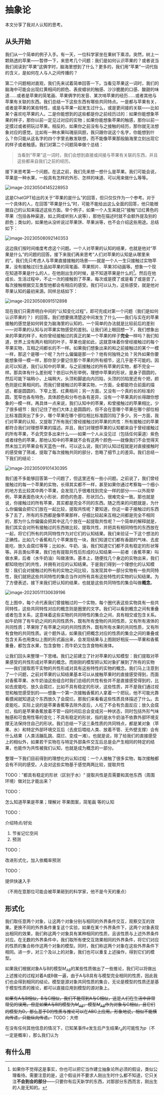 # 抽象论

本文分享了我对人认知的思考。

## 从头开始

我们从一个简单的例子入手。有一天，一位科学家坐在果树下乘凉。突然，树上一颗熟透的苹果——暂停一下，来思考几个问题：我们是如何认识苹果的？或者说当我们阅读到“苹果”这俩字时，脑海里想到了什么？更多的，我们用“苹果”一词代指的含义，是如何在人与人之间传播的？

第二个问题相对直观，我们先来试着简单回答一下。当看见苹果这一词时，我们的脑海中可能会出现红黄相间的颜色、表皮蜡状的触感、沙沙脆脆的口感、酸甜的味道……或者是苹果的简笔画、苹果俩字的发音、某次啃苹果的经历……或者其他与苹果有关联的东西。我们总结一下这些东西有哪些共同特点。一是都与苹果有关，或者是苹果的某些特性，或是与苹果一起发生过什么，或是更间接的关联——比如某个喜欢吃苹果的人。二是你能想到的这些都是你之前经历过的：如果你能想象苹果的样子，那你以前一定见过对应的实物；如果你能想象苹果的触感，那你以前一定摸过或者把玩过苹果。相反的，如果你之前没有与之接触的经历，那你就无法想象对应的感觉。比如有一种水果叫瑰丽凤胆，我只跟你说这个名字，你能想到什么？你只能从这名字的四个字里去散发联想，而不能像苹果那般脑海里立刻出现它的样子或者触感。我们对第二个问题简单做个总结：

> 当看到“苹果”这一词时，我们会想到直接或间接与苹果有关联的东西，并且这些都来自我们之前的经历。

接下来思考第一个问题。在这之前，我们先来想一想什么是苹果。我们可能会说，苹果是一种水果，一般具有怎样的外形、怎样的味道、可以用来做什么等等。

![image-20230504145228953](./README.assets/image-20230504145228953.png)

这是ChatGPT给出的关于“苹果的是什么”的回答，但只仅仅作为一个参考。对于一个具体的人，在回答“苹果是什么”时，可能不能给出这么全面的回答，他只能根据自己的认知来描述这些方面。举个例子，如果一个人生来就只”接触“过红黄色的苹果（包括各种渠道，如上网或听别人说等），那他在描述时就不会额外提及别的颜色；类似的，如果他从没听说过苹果饼、苹果派等，也不会介绍这些用途。总结如下：

![image-20230508092140353](./README.assets/image-20230508092140353.png)

这边我们按时间维度考虑这个问题。一个人对苹果的认知的结果，也就是他对“苹果是什么”的问题的回答。接下来我们再来思考“人们对苹果的认知是从哪里来的”。我们先只考虑人与苹果直接接触的场景——就是一个人一生只接触过实物苹果，没有接触过衍生品如苹果的简笔画、苹果照片、苹果3D动画等。想象一个现在知道苹果是什么的人，在他刚出生的时候，是不知道苹果是什么的[^无知预设]。然后在他成长、生活过程中，不止一次的接触到了苹果，每次或是摸了或是看了或是尝了。每次接触根据交互类型他都会有相应的感受。我们可以认为，这些感受，就是他对苹果认知的最初来源。同样总结如下：

![image-20230508091512898](./README.assets/image-20230508091512898.png)

现在我们只需弄明白中间的“认知变化过程”，即可完成对第一个问题（我们是如何认识苹果的？）的回答。我们想要搞清楚这中间发生了什么——我们与实在的苹果接触的感觉是如何转变为脑海里的认知的，一个简单的办法就是比较前后的差别——对苹果的认知与对苹果实物感受的差别。让我们闭上眼回想一下，我们想象出来的苹果的样子，和你曾经接触过的真正的某一个苹果的样子**完全**一样吗？我们知道，世界上没有两片相同的叶子，苹果也是如此，这就意味着你曾经接触过的每个苹果实物，互相之间都长的不一样。如果我们想象出来的和之前接触过的某个一模一样，那这个是哪一个呢？为什么偏偏是那一个？他有何独特之处？另外如果你要能想象得一模一样，那你至少要记住那个苹果的所有细节，这几乎是不可能的。因此可以知道，我们认知中的苹果，与之前接触过的所有苹果的实物，都不完全一样。那具体有什么差别呢？依旧以外形举例，理想中苹果的形状，是身子圆圆的，然后可能下端稍小，上端稍大，头顶和脚底向内凹陷，头顶的凹陷里还有个把，颜色则是红黄相间的。而我们曾接触过的苹果实物，一方面，全都能符合前面的描述，都是圆圆的、下窄上宽、红黄相间；另一方面，又没有一个真的长的标准的圆，宽窄也各有特色，具体颜色和分布也各有差异，没有一个苹果真的长得跟你想象的一模一样。再具体一点来说，我们认知中的苹果，和曾接触过的苹果相比，少了很多细节：我们记住了他们大体上是圆圆的，但不会在意哪个苹果在哪个部位相比标准圆突出了多少，哪个苹果在哪个部位相比标准圆凹陷了多少。另一方面，我们对苹果的认知，又提取了所有我们曾经接触过的苹果的共性：所有接触过的苹果都符合我们对理想苹果的描述。并且，我们对理想苹果的认知都来自于曾经接触过的所有苹果，不会凭空多出来什么——如果一个人从没见过（包括任何渠道）紫色或者绿色的苹果，那他认知中的苹果就不会有这两个颜色——就像我们不会觉得天然未加工的苹果会有天蓝色一样。可以这么说，我们的认知过程就是对直接接触时的感受做了筛减，提取了每次接触共同的部分，忽略了细节上的差异。我们总结一下我们的结论：

![image-20230509101430395](./README.assets/image-20230509101430395.png)

我们差不多能够回答第一个问题了，但这里还有一些小问题。之前说了，我们曾经接触过的每一个苹果的实物，长得其实都不一样，甚至如果你通过考察每一个细小的地方去比较其中两个苹果，会发现几乎很难找到完全一样的部分——以外观举例，苹果表面色块大小形状、颜色的色差、形状凹凸，很难完全一致。那也就是说，你接触过的所有苹果，其实都是完全不同的东西。随之而来的问题就是，为什么你偏偏会把它们放在一起比较，提取共性呢？要知道，你这一辈子接触过的东西多了去了，所有的东西都是像苹果那样，仔细比较起来互相之间都是完全不相同的，那为什么你偏偏会把其中这几个放在一起提取共性呢？一个简单的解释就是，我们其实会对所有接触过的东西做比较，提取共性，并把具有相同特性的东西放在一起，将它们所有的共同特性作为对它们的认知结果。我们来验证一下这个想法的正确性。比如几个香蕉和几个苹果放在一块，我们知道它们都有香甜的气味、去皮能吃、放久会腐烂等等；比如水、牛奶、油，我们知道它们都不具有稳定的形状等等。并且类似苹果，我们也有提取共性后形成的认知结果——前者（香蕉苹果）叫做水果，后者（水牛奶油）叫做液体。基本上，随便找几个身边的实物出来，我们都知晓他们的共性，并拥有对应的认知结果。于是我们得到一个理想化的认知模型：我们会对接触过的所有的实物之间比较，当发现其中一部分实物有一些共同特性，我们就把这些共同特性的集合当作对所有具有这些特性的实物的认知结果。为了方便表述，接下来我们把认知的结果，也就是这些共同特性的集合叫做**概念**。

![image-20230511130639196](./README.assets/image-20230511130639196.png)

在上图中，每个点代表我们曾接触过的一个实物，每个圈代表这些实物具有一些共同特性，这些共同特性对应的概念则是圈里的文字。我们可以看到概念之间有重叠或者包含关系，这意味着这些实物的共同特性的集合之间，具有相交或包含关系。如牛奶除了有牛奶之间的共同性质外，既有所有食物的共同性质，又有所有液体的共同性质；苹果除了有苹果之间的共同性质外，既有所有水果的共同性质，又有所有食物的共同性质。说个题外话，如果我们把概念对应的性质的集合之间的重叠或包含关系也用类似上图的形式画出来，会发现结果与上图刚好相反——苹果和香蕉重叠，都包含水果，包含食物；而牛奶又包含食物和液体。

让我们回头来整理一下思绪。我们之前建立了针对苹果的认知模型：我们提取对苹果感受的共性形成对苹果的概念。而刚刚的模型把认知对象扩展到了所有的实物——我们提取若干实物的共性形成对具有这些特性的实物的概念。我们马上注意到了一个问题，之前对苹果的认知结果基本可以从接触苹果时的直接感受得到，而面对香蕉苹果、水牛奶油这些组合时我们总结的共性有些并不是直接感受得到的，比如去皮能吃、放久会腐烂，比如不具有稳定的形状，这些性质，并不是我们通过视觉和触觉感受到的——想象一个第一次接触香蕉的人拿着一个把玩，他不可能光靠看摸闻就知道这个东西放久了会腐烂。那我们来看看这些性质具体描述了什么。去皮能吃，实际上说的是苹果香蕉等去除外皮后，人吃了不会有负面反应；放久会腐烂，指的是苹果香蕉放着不管一段时间后总会变成另一种状态，同时包括外形气味触感和可食用性等的变化；不具有稳定的形状，指的是水牛奶油不依靠外部环境支撑无法保持住自己的形状。我们总结一下这三条性质的共同特点，都是某对象（苹果、水）和特定外部环境交互后（去皮后喂给人类、放着不管、无外壁支撑）会有什么结果（人类活蹦乱跳、腐烂、变成一滩）。也就是说，除了给我们的直接感受上的相似外，如果若干实物在与特定外部条件交互后总是会产生相同的特定的结果，也能作为共性被我们认知，也就是成为概念的一部分。

整理一下我们目前得到的理想化的认知过程：一个人接触了很多实物，每次接触都会有不同的感受。人会对这些实物基于感觉两两比较，提取共性

TODO：”都具有稳定的形状（区别于水）“ 提取共性是否需要和其他东西（周围环境）做对比才能出来？

TODO：

怎么知道苹果是苹果；理解对 苹果图案，简笔画 等的认知

TODO：

介绍特点/好处

1. 节省记忆空间
2. 预测

TODO：

改进形式化，加入依概率预测

TODO：

提供快速入手

（不用在意那位可能会被苹果砸到的科学家，他不是今天的重点）

[^无知预设]:如果你不觉得这是事实，你也可以把它当作建立抽象论所必须的假设，类似公理看待。需要注意的是，这个假设并不要求人刚出生时什么都不知道，它只关注**不会到会的部分**——只要你有后天新学的东西，对那部分东西而言，刚出生的人是无知的。

## 形式化

我们取任意两个对象，让这两个对象分别与相同的外界条件交互，观察交互的效果。更换不同的外界条件重复这个实验，如果在某个外界条件下，这两个对象表现出相同的效果，我们称这两个对象具有某种相同的性质，且该性质与上述外界条件对应。在无数的外界条件中，我们取所有使交互效果相同的外界条件，将它们对应的性质的集合称作这两个对象的模型。同时，我们称这两个对象在这些外界条件下相同。进一步，对三个及以上的对象，我们也可以重复上述操作，得到它们的模型。

如果我们根据对象A与B的模型$M_{AB}$的某些性质做出了一些推论，我们可以将做出上述推论的过程对着A或B做一遍，由于A与B具有与模型完全相同的性质，因此我们也会得到相同的结论。模型是源对象共同性质的集合，无论是模型的性质还是基于模型性质的推论，都可以直接应用到模型的源对象上。

~~如果有A与B相似，B与C相似，我们不能得到A与C相似，这是人们在生活中非常常见的误用。但是如果A与B的模型为$M_{AB}$，模型$M_{AB}$作为对象与C相似，且它们的模型为D，那么基于D的性质与推论可以在ABC上应用。形象地说，相似不能横向传递，只能纵向传递。~~ TODO：大修

在没有任何其他信息的情况下，已知某事件$e$发生后产生结果$r_a$的可能性为$p$（不一定是概率），那么我们认为

## 有什么用